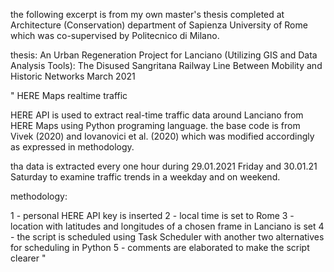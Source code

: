 the following excerpt is from my own master's thesis completed
at Architecture (Conservation) department of Sapienza University
of Rome which was co-supervised by Politecnico di Milano.

thesis:
An Urban Regeneration Project for Lanciano (Utilizing GIS and Data Analysis Tools): The Disused Sangritana Railway Line Between Mobility and Historic Networks
March 2021

"
HERE Maps realtime traffic

HERE API is used to extract real-time traffic data
around Lanciano from HERE Maps using Python
programing language. the base code is from Vivek
(2020) and  Iovanovici et al. (2020) which was
modified accordingly as expressed in methodology.

tha data is extracted every one hour during
29.01.2021 Friday and 30.01.21 Saturday to
examine traffic trends in a weekday and on weekend.

methodology:

1 - personal HERE API key is inserted
2 - local time is set to Rome
3 - location with latitudes and longitudes of a chosen
frame in Lanciano is set
4 - the script is scheduled using Task Scheduler with
another two alternatives for scheduling in Python
5 - comments are elaborated to make the script clearer
"

